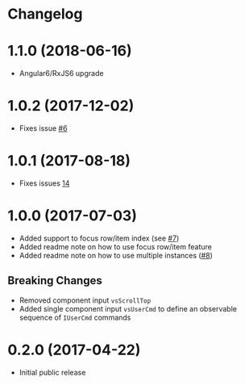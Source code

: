# Changelog

# 1.1.0 (2018-06-16)

* Angular6/RxJS6 upgrade

# 1.0.2 (2017-12-02)

* Fixes issue [#6](https://github.com/dinony/od-virtualscroll/pull/6)

# 1.0.1 (2017-08-18)

* Fixes issues [14](https://github.com/dinony/od-virtualscroll/issues/14)

# 1.0.0 (2017-07-03)

* Added support to focus row/item index (see [#7](https://github.com/dinony/od-virtualscroll/issues/7))
* Added readme note on how to use focus row/item feature
* Added readme note on how to use multiple instances ([#8](https://github.com/dinony/od-virtualscroll/issues/8))

## Breaking Changes

* Removed component input `vsScrollTop`
* Added single component input `vsUserCmd` to define an observable sequence of `IUserCmd` commands

# 0.2.0 (2017-04-22)

* Initial public release
